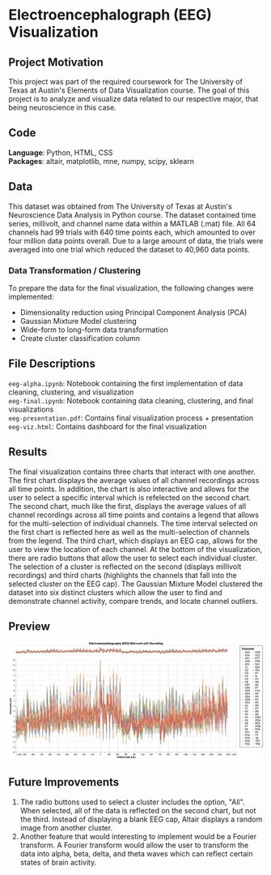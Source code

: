 # Electroencephalograph (EEG) Visualization

## Project Motivation 
This project was part of the required coursework for The University of Texas at Austin's Elements of Data Visualization course. The goal of this project is to analyze and visualize data related to our respective major, that being neuroscience in this case. 

## Code
**Language**: Python, HTML, CSS <br>
**Packages**: altair, matplotlib, mne, numpy, scipy, sklearn

## Data 
This dataset was obtained from The University of Texas at Austin's Neuroscience Data Analysis in Python course. The dataset contained time series, millivolt, and channel name data within a MATLAB (.mat) file. All 64 channels had 99 trials with 640 time points each, which amounted to over four million data points overall. Due to a large amount of data, the trials were averaged into one trial which reduced the dataset to 40,960 data points. 

### Data Transformation / Clustering
To prepare the data for the final visualization, the following changes were implemented: 
- Dimensionality reduction using Principal Component Analysis (PCA) 
- Gaussian Mixture Model clustering 
- Wide-form to long-form data transformation 
- Create cluster classification column

## File Descriptions
`eeg-alpha.ipynb`: Notebook containing the first implementation of data cleaning, clustering, and visualization <br>
`eeg-final.ipynb`: Notebook containing data cleaning, clustering, and final visualizations <br>
`eeg-presentation.pdf`: Contains final visualization process + presentation <br>
`eeg-viz.html`: Contains dashboard for the final visualization 

## Results 
The final visualization contains three charts that interact with one another. The first chart displays the average values of all channel recordings across all time points. In addition, the chart is also interactive and allows for the user to select a specific interval which is refelected on the second chart. The second chart, much like the first, displays the average values of all channel recordings across all time points and contains a legend that allows for the multi-selection of individual channels. The time interval selected on the first chart is reflected here as well as the multi-selection of channels from the legend. The third chart, which displays an EEG cap, allows for the user to view the location of each channel. At the bottom of the visualization, there are radio buttons that allow the user to select each individual cluster. The selection of a cluster is reflected on the second (displays millivolt recordings) and third charts (highlights the channels that fall into the selected cluster on the EEG cap). The Gaussian Mixture Model clustered the dataset into six distinct clusters which allow the user to find and demonstrate channel activity, compare trends, and locate channel outliers. 

## Preview
![Preview](https://github.com/abelasandovalg/eeg/blob/main/images/preview.png)

## Future Improvements 
1. The radio buttons used to select a cluster includes the option, "All". When selected, all of the data is reflected on the second chart, but not the third. Instead of displaying a blank EEG cap, Altair displays a random image from another cluster. 
2. Another feature that would interesting to implement would be a Fourier transform. A Fourier transform would allow the user to transform the data into alpha, beta, delta, and theta waves which can reflect certain states of brain activity. 
